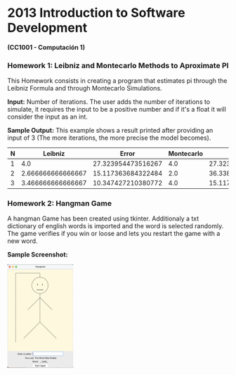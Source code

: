 # 2013 Introduction to Software Development #
**(CC1001 - Computación 1)**

### Homework 1: Leibniz and Montecarlo Methods to Aproximate PI ###

This Homework consists in creating a program that estimates pi through the Leibniz Formula and through Montecarlo Simulations. 

**Input:** Number of iterations. The user adds the number of iterations to simulate, it requires the input to be a positive number and if it's a float it will consider the input as an int.

**Sample Output:** This example shows a result printed after providing an input of 3 (The more iterations, the more precise the model becomes).

N  | Leibniz | Error | Montecarlo | Error
------------- | -------------| -------------| -------------| -------------
1 	| 4.0 |	 27.323954473516267 |	 4.0 |	 27.323954473516267
2 	| 2.666666666666667 	| 15.117363684322484 	| 2.0 	| 36.33802276324187
3 	| 3.466666666666667 	| 10.347427210380772 |	 4.0 	| 15.117363684322498

### Homework 2: Hangman Game ###

A hangman Game has been created using tkinter. Additionaly a txt dictionary of english words is imported and the word is selected randomly. The game verifies if you win or loose and lets you restart the game with a new word.

**Sample Screenshot:**

<img src="https://github.com/chris-guerra/University-Software-Projects/blob/main/2013%20Introduction%20to%20Programing/2%20Hangman/screenshot.png" width="150" />
